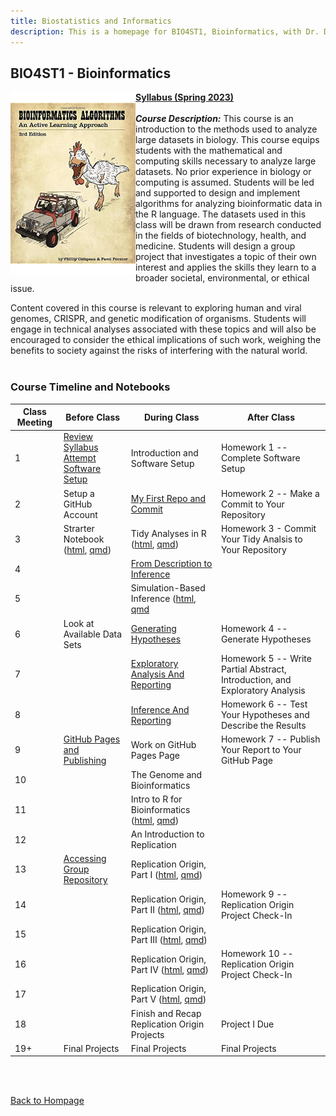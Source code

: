 ```yaml
---
title: Biostatistics and Informatics
description: This is a homepage for BIO4ST1, Bioinformatics, with Dr. Duryea and Dr. Gilbert at Southern New Hampshire University. This is an upper-level course covering computing methods for biostatistics and bioinformatics with a focus on reproducible analyses and reporting. This course serves a variety of students, including students majoring in biology, minoring in bioinformatics, and those students interested in a culminating experience merging topics from mathematics, statistics, biology, computing, and technical reporting.
---
```


## BIO4ST1 - Bioinformatics

<img src="/SiteFiles/BioinformaticsAlgorithms.jpg" align="left" width=200>[**Syllabus (Spring 2023)**](https://drive.google.com/file/d/1nDKZ1NF2TiZCX3hQ0yc6PCtVybeGGLUW/view?usp=share_link)<br/>
<br/>
***Course Description:*** This course is an introduction to the methods used to analyze large datasets in biology. This course equips students with the mathematical and computing skills necessary to analyze large datasets. No prior experience in biology or computing is assumed. Students will be led and supported to design and implement algorithms for analyzing bioinformatic data in the R language. The datasets used in this class will be drawn from research conducted in the fields of biotechnology, health, and medicine. Students will design a group project that investigates a topic of their own interest and applies the skills they learn to a broader societal, environmental, or ethical issue.

Content covered in this course is relevant to exploring human and viral genomes, CRISPR, and genetic modification of organisms. Students will engage in technical analyses associated with these topics and will also be encouraged to consider the ethical implications of such work, weighing the benefits to society against the risks of interfering with the natural world.<br/>
<br/>

### Course Timeline and Notebooks

| Class Meeting | Before Class | During Class | After Class |
|---------------|--------------|--------------|-------------|
| 1 | [Review Syllabus](https://drive.google.com/file/d/1bId6EQV03bh8t0prF1kwzZczLpZCHNmc/view?usp=share_link) <br/> [Attempt Software Setup](https://mcduryea.github.io/Intro-to-Bioinformatics/SoftwareSetup.html) | Introduction and Software Setup | Homework 1 -- Complete Software Setup |
| 2 | Setup a GitHub Account | [My First Repo and Commit](https://mcduryea.github.io/Intro-to-Bioinformatics/MyFirstRepoAndCommit.html) | Homework 2 -- Make a Commit to Your Repository |
| 3 | Strarter Notebook ([html](https://mcduryea.github.io/Intro-to-Bioinformatics/StarterNotebook.html), [qmd](https://mcduryea.github.io/Intro-to-Bioinformatics/StarterNotebook.qmd)) | Tidy Analyses in R ([html](https://mcduryea.github.io/Intro-to-Bioinformatics/TidyAnalysesInR.html), [qmd](https://mcduryea.github.io/Intro-to-Bioinformatics/TidyAnalysesInR.qmd)) | Homework 3 - Commit Your Tidy Analsis to Your Repository | 
| 4 |  | [From Description to Inference](https://mcduryea.github.io/Intro-to-Bioinformatics/FromDescriptionToInference.html) |  |
| 5 |  | Simulation-Based Inference ([html](https://mcduryea.github.io/Intro-to-Bioinformatics/ClassicalInferenceAndSimulationBasedInference.html), [qmd](https://mcduryea.github.io/Intro-to-Bioinformatics/ClassicalInferenceAndSimulationBasedInference.qmd) |  |  
| 6 | Look at Available Data Sets | [Generating Hypotheses](https://mcduryea.github.io/Intro-to-Bioinformatics/GeneratingHypotheses.html) | Homework 4 -- Generate Hypotheses | 
| 7 |  | [Exploratory Analysis And Reporting](https://mcduryea.github.io/Intro-to-Bioinformatics/ExploratoryAnalysesAndReporting.html) | Homework 5 -- Write Partial Abstract, Introduction, and Exploratory Analysis | 
| 8 |  | [Inference And Reporting](https://mcduryea.github.io/Intro-to-Bioinformatics/InferenceAndReporting.html) | Homework 6 -- Test Your Hypotheses and Describe the Results | 
| 9 | [GitHub Pages and Publishing](https://mcduryea.github.io/Intro-to-Bioinformatics/GitHubPagesAndPublishing.html) | Work on GitHub Pages Page | Homework 7 -- Publish Your Report to Your GitHub Page | 
| 10 |  | The Genome and Bioinformatics |  |
| 11 |  | Intro to R for Bioinformatics ([html](https://mcduryea.github.io/Intro-to-Bioinformatics/IntroToRforBioinformatics.html), [qmd](https://mcduryea.github.io/Intro-to-Bioinformatics/IntroToRforBioinformatics.qmd)) |  |
| 12 |  | An Introduction to Replication |  | 
| 13 | [Accessing Group Repository](https://mcduryea.github.io/Intro-to-Bioinformatics/Accessing_Group_Repository.html) | Replication Origin, Part I ([html](https://mcduryea.github.io/Intro-to-Bioinformatics/ReplicationOrigin_PartI.html), [qmd](https://mcduryea.github.io/Intro-to-Bioinformatics/ReplicationOrigin_PartI.qmd)) |  | 
| 14 |  | Replication Origin, Part II ([html](https://mcduryea.github.io/Intro-to-Bioinformatics/ReplicationOrigin_PartII.html), [qmd](https://mcduryea.github.io/Intro-to-Bioinformatics/ReplicationOrigin_PartII.qmd)) | Homework 9 -- Replication Origin Project Check-In | 
| 15 |  | Replication Origin, Part III ([html](https://mcduryea.github.io/Intro-to-Bioinformatics/ReplicationOrigin_PartIII.html), [qmd](https://mcduryea.github.io/Intro-to-Bioinformatics/ReplicationOrigin_PartIII.qmd)) |  |
| 16 |  | Replication Origin, Part IV ([html](https://mcduryea.github.io/Intro-to-Bioinformatics/ReplicationOrigin_PartIV.html), [qmd](https://mcduryea.github.io/Intro-to-Bioinformatics/ReplicationOrigin_PartIV.qmd)) | Homework 10 -- Replication Origin Project Check-In | 
| 17 |  | Replication Origin, Part V ([html](https://mcduryea.github.io/Intro-to-Bioinformatics/ReplicationOrigin_PartV.html), [qmd](https://mcduryea.github.io/Intro-to-Bioinformatics/ReplicationOrigin_PartV.qmd)) |  | 
| 18 |  | Finish and Recap Replication Origin Projects | Project I Due | 
| 19+ | Final Projects | Final Projects | Final Projects| 

<br/>
<br/>




[Back to Hompage](https://agmath.github.io/)
